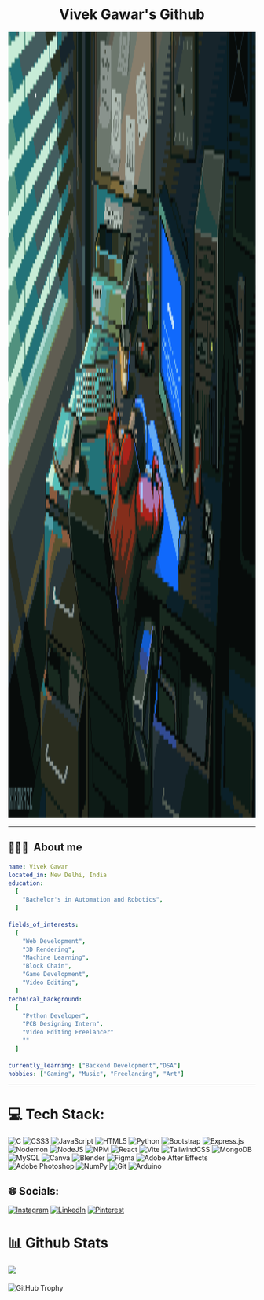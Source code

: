 <h1 align="center">Vivek Gawar's Github</h1>
<img src="https://github.com/vivekgawar/vivekgawar/blob/main/newGIF.gif" alt="Your Image" style="width: 100vw; height: 40vh;">

---
## 👨🏻‍💻 &nbsp;About me

```yaml
name: Vivek Gawar
located_in: New Delhi, India
education:
  [
    "Bachelor's in Automation and Robotics",
  ]

fields_of_interests:
  [
    "Web Development",
    "3D Rendering",
    "Machine Learning",
    "Block Chain",
    "Game Development",
    "Video Editing",
  ]
technical_background:
  [
    "Python Developer",
    "PCB Designing Intern",
    "Video Editing Freelancer"
    ""
  ]
  
currently_learning: ["Backend Development","DSA"]
hobbies: ["Gaming", "Music", "Freelancing", "Art"]
```
---
# 💻 Tech Stack:
![C](https://img.shields.io/badge/c-%2300599C.svg?style=for-the-badge&logo=c&logoColor=white) ![CSS3](https://img.shields.io/badge/css3-%231572B6.svg?style=for-the-badge&logo=css3&logoColor=white) ![JavaScript](https://img.shields.io/badge/javascript-%23323330.svg?style=for-the-badge&logo=javascript&logoColor=%23F7DF1E) ![HTML5](https://img.shields.io/badge/html5-%23E34F26.svg?style=for-the-badge&logo=html5&logoColor=white) ![Python](https://img.shields.io/badge/python-3670A0?style=for-the-badge&logo=python&logoColor=ffdd54) ![Bootstrap](https://img.shields.io/badge/bootstrap-%238511FA.svg?style=for-the-badge&logo=bootstrap&logoColor=white) ![Express.js](https://img.shields.io/badge/express.js-%23404d59.svg?style=for-the-badge&logo=express&logoColor=%2361DAFB) ![Nodemon](https://img.shields.io/badge/NODEMON-%23323330.svg?style=for-the-badge&logo=nodemon&logoColor=%BBDEAD) ![NodeJS](https://img.shields.io/badge/node.js-6DA55F?style=for-the-badge&logo=node.js&logoColor=white) ![NPM](https://img.shields.io/badge/NPM-%23CB3837.svg?style=for-the-badge&logo=npm&logoColor=white) ![React](https://img.shields.io/badge/react-%2320232a.svg?style=for-the-badge&logo=react&logoColor=%2361DAFB) ![Vite](https://img.shields.io/badge/vite-%23646CFF.svg?style=for-the-badge&logo=vite&logoColor=white) ![TailwindCSS](https://img.shields.io/badge/tailwindcss-%2338B2AC.svg?style=for-the-badge&logo=tailwind-css&logoColor=white) ![MongoDB](https://img.shields.io/badge/MongoDB-%234ea94b.svg?style=for-the-badge&logo=mongodb&logoColor=white) ![MySQL](https://img.shields.io/badge/mysql-4479A1.svg?style=for-the-badge&logo=mysql&logoColor=white) ![Canva](https://img.shields.io/badge/Canva-%2300C4CC.svg?style=for-the-badge&logo=Canva&logoColor=white) ![Blender](https://img.shields.io/badge/blender-%23F5792A.svg?style=for-the-badge&logo=blender&logoColor=white) ![Figma](https://img.shields.io/badge/figma-%23F24E1E.svg?style=for-the-badge&logo=figma&logoColor=white) ![Adobe After Effects](https://img.shields.io/badge/Adobe%20After%20Effects-9999FF.svg?style=for-the-badge&logo=Adobe%20After%20Effects&logoColor=white) ![Adobe Photoshop](https://img.shields.io/badge/adobe%20photoshop-%2331A8FF.svg?style=for-the-badge&logo=adobe%20photoshop&logoColor=white) ![NumPy](https://img.shields.io/badge/numpy-%23013243.svg?style=for-the-badge&logo=numpy&logoColor=white) ![Git](https://img.shields.io/badge/git-%23F05033.svg?style=for-the-badge&logo=git&logoColor=white) ![Arduino](https://img.shields.io/badge/-Arduino-00979D?style=for-the-badge&logo=Arduino&logoColor=white)

## 🌐 Socials:
[![Instagram](https://img.shields.io/badge/Instagram-%23E4405F.svg?logo=Instagram&logoColor=white)](https://instagram.com/vivekg._) [![LinkedIn](https://img.shields.io/badge/LinkedIn-%230077B5.svg?logo=linkedin&logoColor=white)](https://linkedin.com/in/vivek-gawar-20b284256) [![Pinterest](https://img.shields.io/badge/Pinterest-%23E60023.svg?logo=Pinterest&logoColor=white)](https://pinterest.com/vivekxii) 

# 📊 Github Stats
![](https://github-readme-stats.vercel.app/api/top-langs/?username=vivekgawar&theme=dark&hide_border=false&include_all_commits=true&count_private=true&layout=compact)</br>
</br>
![GitHub Trophy](https://github-profile-trophy.vercel.app/?username=vivekgawar&row=1&column=3&theme=darkhub)





